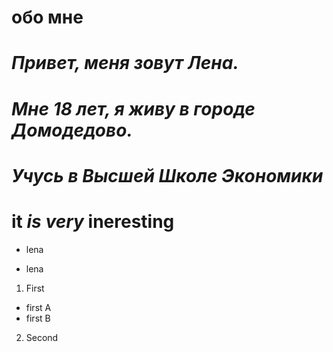 # обо мне #
# ***Привет, меня зовут Лена.***
# *Мне 18 лет, я живу в городе Домодедово.* #
# ***Учусь в Высшей Школе Экономики*** #
# **it** _is_ _very_ **ineresting** #
+ lena 
- lena
1. First
  + first A
  + first B
2. Second
